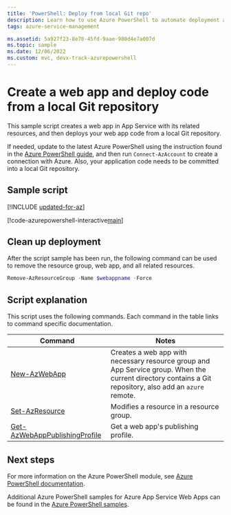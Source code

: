 ```yaml
---
title: 'PowerShell: Deploy from local Git repo'
description: Learn how to use Azure PowerShell to automate deployment and management of App Service. This sample shows how to deploy code from a local Git repository.
tags: azure-service-management

ms.assetid: 5a927f23-8e70-45fd-9aae-980d4e7a007d
ms.topic: sample
ms.date: 12/06/2022
ms.custom: mvc, devx-track-azurepowershell
---
```


# Create a web app and deploy code from a local Git repository

This sample script creates a web app in App Service with its related resources, and then deploys your web app code from a local Git repository.

If needed, update to the latest Azure PowerShell using the instruction found in the [Azure PowerShell guide](/powershell/azure/), and then run `Connect-AzAccount` to create a connection with Azure. Also, your application code needs to be committed into a local Git repository.

## Sample script

[!INCLUDE [updated-for-az](../../../includes/updated-for-az.md)]

[!code-azurepowershell-interactive[main](../../../powershell_scripts/app-service/deploy-local-git/deploy-local-git.ps1?highlight=1 "Create a web app and deploy code from a local Git repository")]

## Clean up deployment 

After the script sample has been run, the following command can be used to remove the resource group, web app, and all related resources.

```powershell
Remove-AzResourceGroup -Name $webappname -Force
```

## Script explanation

This script uses the following commands. Each command in the table links to command specific documentation.

| Command | Notes |
|---|---|
| [New-AzWebApp](/powershell/module/az.websites/new-azwebapp) | Creates a web app with necessary resource group and App Service group. When the current directory contains a Git repository, also add an `azure` remote. |
| [Set-AzResource](/powershell/module/az.resources/set-azresource) | Modifies a resource in a resource group. |
| [Get-AzWebAppPublishingProfile](/powershell/module/az.websites/get-azwebapppublishingprofile) | Get a web app's publishing profile. |

## Next steps

For more information on the Azure PowerShell module, see [Azure PowerShell documentation](/powershell/azure/).

Additional Azure PowerShell samples for Azure App Service Web Apps can be found in the [Azure PowerShell samples](../samples-powershell.md).
